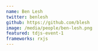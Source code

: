 ```yaml
---
name: Ben Lesh
twitter: benlesh
github: https://github.com/blesh
image: /media/people/ben-lesh.png
featured: tdjs-event-1
frameworks: rxjs
---
```

